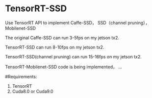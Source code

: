 # TensorRT-SSD
Use TensorRT API to implement Caffe-SSD， SSD（channel pruning）， Mobilenet-SSD

The original Caffe-SSD can run 3-5fps on my jetson tx2.

TensorRT-SSD can run 8-10fps on my jetson tx2.

TensorRT-SSD(channel pruning) can run 15-16fps on my jetson tx2.

TensorRT-Mobilenet-SSD code is being implemented， ...

#Requirements:

1. TensorRT
2. Cuda8.0 or Cuda9.0
